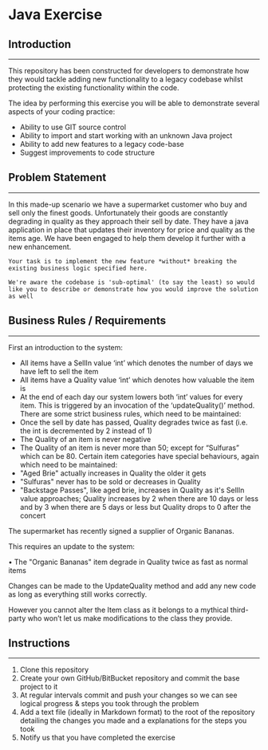 # Java Exercise

## Introduction
***

This repository has been constructed for developers to demonstrate how they would tackle adding new functionality to a legacy codebase whilst protecting the existing functionality within the code.

The idea by performing this exercise you will be able to demonstrate several aspects of your coding practice:

* Ability to use GIT source control
* Ability to import and start working with an unknown Java project
* Ability to add new features to a legacy code-base
* Suggest improvements to code structure

## Problem Statement
***
In this made-up scenario we have a supermarket customer who buy and sell only the finest goods.  Unfortunately their goods are constantly degrading in quality as they approach their sell by date.  They have a java application in place that updates their inventory for price and quality as the items age.  We have been engaged to help them develop it further with a new enhancement.

	Your task is to implement the new feature *without* breaking the existing business logic specified here. 
	
	We're aware the codebase is 'sub-optimal' (to say the least) so would like you to describe or demonstrate how you would improve the solution as well
	
	
## Business Rules / Requirements
***
First an introduction to the system:
*	All items have a SellIn value ‘int’ which denotes the number of days we have left to sell the item*	All items have a Quality value ‘int’ which denotes how valuable the item is*	At the end of each day our system lowers both ‘int’ values for every item.  This is triggered by an invocation of the ‘updateQuality()’ method.There are some strict business rules, which need to be maintained:*	Once the sell by date has passed, Quality degrades twice as fast (i.e. the int is decremented by 2 instead of 1)*	The Quality of an item is never negative*	The Quality of an item is never more than 50; except for “Sulfuras” which can be 80.Certain item categories have special behaviours, again which need to be maintained:*	"Aged Brie" actually increases in Quality the older it gets*	"Sulfuras" never has to be sold or decreases in Quality*	"Backstage Passes", like aged brie, increases in Quality as it's SellIn value approaches; Quality increases by 2 when there are 10 days or less and by 3 when there are 5 days or less but Quality drops to 0 after the concertThe supermarket has recently signed a supplier of Organic Bananas. 
This requires an update to the system:
•	The "Organic Bananas" item degrade in Quality twice as fast as normal itemsChanges can be made to the UpdateQuality method and add any new code as long as everything still works correctly.  
However you cannot alter the Item class as it belongs to a mythical third-party who won’t let us make modifications to the class they provide.
	
	
## Instructions
***
1. Clone this repository
2. Create your own GitHub/BitBucket repository and commit the base project to it
3. At regular intervals commit and push your changes so we can see logical progress & steps you took through the problem
4. Add a text file (ideally in Markdown format) to the root of the repository detailing the changes you made and a explanations for the steps you took
5. Notify us that you have completed the exercise